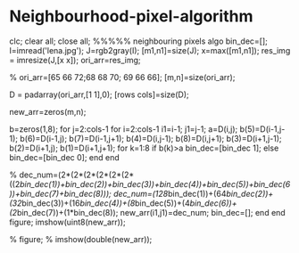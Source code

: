 # Neighbourhood-pixel-algorithm
clc; clear all; close all;
%%%%% neighbouring pixels algo
bin_dec=[];
I=imread('lena.jpg');
J=rgb2gray(I);
[m1,n1]=size(J);
x=max([m1,n1]);
res_img = imresize(J,[x x]);
ori_arr=res_img;

% ori_arr=[65 66 72;68 68 70; 69 66 66];
[m,n]=size(ori_arr);

D = padarray(ori_arr,[1 1],0);
[rows cols]=size(D);

new_arr=zeros(m,n);

b=zeros(1,8);
for j=2:cols-1
    for i=2:cols-1
        i1=i-1; j1=j-1;
        a=D(i,j);
        b(5)=D(i-1,j-1); b(6)=D(i-1,j); b(7)=D(i-1,j+1); b(4)=D(i,j-1);
        b(8)=D(i,j+1); b(3)=D(i+1,j-1); b(2)=D(i+1,j); b(1)=D(i+1,j+1);
        for k=1:8
            if b(k)>a
                bin_dec=[bin_dec 1];
            else
                bin_dec=[bin_dec 0];
            end
        end
        
%         dec_num=(2*(2*(2*(2*(2*(2*((2*bin_dec(1))+bin_dec(2))+bin_dec(3))+bin_dec(4))+bin_dec(5))+bin_dec(6))+bin_dec(7)+bin_dec(8)));
        dec_num=(128*bin_dec(1))+(64*bin_dec(2))+(32*bin_dec(3))+(16*bin_dec(4))+(8*bin_dec(5))+(4*bin_dec(6))+(2*bin_dec(7))+(1*bin_dec(8));
        new_arr(i1,j1)=dec_num;
        bin_dec=[];
    end
end
figure;
imshow(uint8(new_arr));

% figure;
% imshow(double(new_arr));
